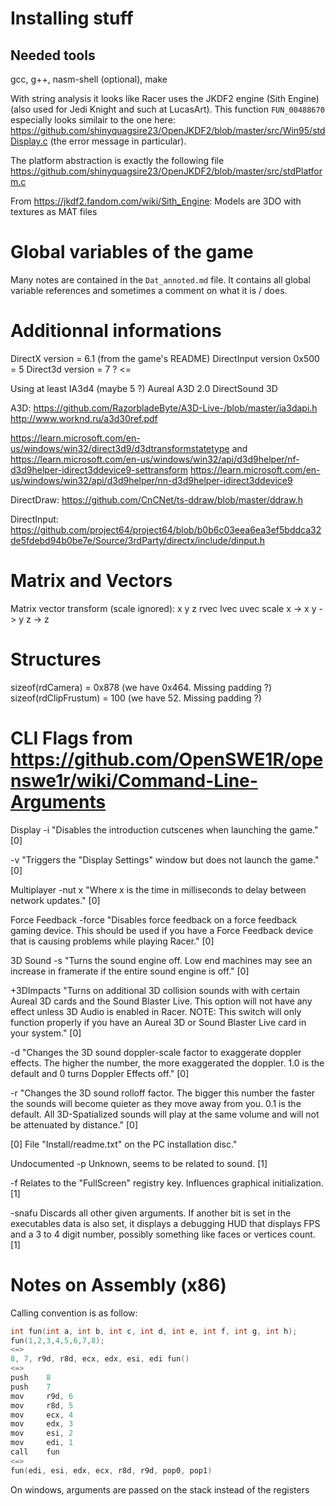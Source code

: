 # Installing stuff
## Needed tools
gcc, g++, nasm-shell (optional), make


With string analysis it looks like Racer uses the JKDF2 engine (Sith Engine) (also used for Jedi Knight and such at LucasArt).
This function `FUN_00488670` especially looks similair to the one here:
https://github.com/shinyquagsire23/OpenJKDF2/blob/master/src/Win95/stdDisplay.c
(the error message in particular).

The platform abstraction is exactly the following file
https://github.com/shinyquagsire23/OpenJKDF2/blob/master/src/stdPlatform.c

From https://jkdf2.fandom.com/wiki/Sith_Engine: Models are 3DO with textures as MAT files

# Global variables of the game
Many notes are contained in the `Dat_annoted.md` file. It contains all global variable references and sometimes a comment on what it is / does.

# Additionnal informations
DirectX version = 6.1 (from the game's README)
DirectInput version 0x500 = 5
Direct3d version = 7 ? <=

Using at least IA3d4 (maybe 5 ?)
Aureal A3D 2.0
DirectSound 3D

A3D:
https://github.com/RazorbladeByte/A3D-Live-/blob/master/ia3dapi.h
http://www.worknd.ru/a3d30ref.pdf

https://learn.microsoft.com/en-us/windows/win32/direct3d9/d3dtransformstatetype
and
https://learn.microsoft.com/en-us/windows/win32/api/d3d9helper/nf-d3d9helper-idirect3ddevice9-settransform
https://learn.microsoft.com/en-us/windows/win32/api/d3d9helper/nn-d3d9helper-idirect3ddevice9

DirectDraw:
https://github.com/CnCNet/ts-ddraw/blob/master/ddraw.h

DirectInput:
https://github.com/project64/project64/blob/b0b6c03eea6ea3ef5bddca32de5fdebd94b0be7e/Source/3rdParty/directx/include/dinput.h

# Matrix and Vectors

Matrix vector transform (scale ignored):
                            x
                            y
                            z
  rvec  lvec  uvec  scale
x                        -> x
y                        -> y
z                        -> z

# Structures
sizeof(rdCamera) = 0x878 (we have 0x464. Missing padding ?)
sizeof(rdClipFrustum) = 100 (we have 52. Missing padding ?)

# CLI Flags from  https://github.com/OpenSWE1R/openswe1r/wiki/Command-Line-Arguments

Display
-i
"Disables the introduction cutscenes when launching the game." [0]

-v
"Triggers the "Display Settings" window but does not launch the game." [0]

Multiplayer
-nut x
"Where x is the time in milliseconds to delay between network updates." [0]

Force Feedback
-force
"Disables force feedback on a force feedback gaming device. This should be used if you have a Force Feedback device that is causing problems while playing Racer." [0]

3D Sound
-s
"Turns the sound engine off. Low end machines may see an increase in framerate if the entire sound engine is off." [0]

+3DImpacts
"Turns on additional 3D collision sounds with with certain Aureal 3D cards and the Sound Blaster Live. This option will not have any effect unless 3D Audio is enabled in Racer.
NOTE: This switch will only function properly if you have an Aureal 3D or Sound Blaster Live card in your system." [0]

-d
"Changes the 3D sound doppler-scale factor to exaggerate doppler effects. The higher the number, the more exaggerated the doppler. 1.0 is the default and 0 turns Doppler Effects off." [0]

-r
"Changes the 3D sound rolloff factor. The bigger this number the faster the sounds will become quieter as they move away from you. 0.1 is the default. All 3D-Spatialized sounds will play at the same volume and will not be attenuated by distance." [0]

[0] File "Install/readme.txt" on the PC installation disc."

Undocumented
-p
Unknown, seems to be related to sound. [1]

-f
Relates to the "FullScreen" registry key. Influences graphical initialization. [1]

-snafu
Discards all other given arguments. If another bit is set in the executables data is also set, it displays a debugging HUD that displays FPS and a 3 to 4 digit number, possibly something like faces or vertices count. [1]


# Notes on Assembly (x86)

Calling convention is as follow:

```c
int fun(int a, int b, int c, int d, int e, int f, int g, int h);
fun(1,2,3,4,5,6,7,8);
<=>
8, 7, r9d, r8d, ecx, edx, esi, edi fun()
<=>
push    8
push    7
mov     r9d, 6
mov     r8d, 5
mov     ecx, 4
mov     edx, 3
mov     esi, 2
mov     edi, 1
call    fun
<=>
fun(edi, esi, edx, ecx, r8d, r9d, pop0, pop1)
```

On windows, arguments are passed on the stack instead of the registers
